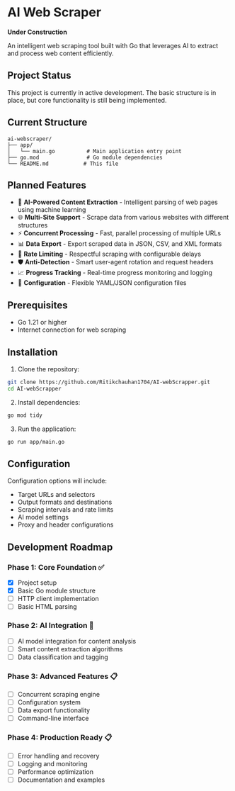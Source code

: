 # AI Web Scraper

**Under Construction** 

An intelligent web scraping tool built with Go that leverages AI to extract and process web content efficiently.

## Project Status

This project is currently in active development. The basic structure is in place, but core functionality is still being implemented.

## Current Structure

```
ai-webscraper/
├── app/
│   └── main.go          # Main application entry point
├── go.mod               # Go module dependencies
└── README.md           # This file
```

## Planned Features

- 🤖 **AI-Powered Content Extraction** - Intelligent parsing of web pages using machine learning
- 🌐 **Multi-Site Support** - Scrape data from various websites with different structures
- ⚡ **Concurrent Processing** - Fast, parallel processing of multiple URLs
- 📊 **Data Export** - Export scraped data in JSON, CSV, and XML formats
- 🔄 **Rate Limiting** - Respectful scraping with configurable delays
- 🛡️ **Anti-Detection** - Smart user-agent rotation and request headers
- 📈 **Progress Tracking** - Real-time progress monitoring and logging
- 🔧 **Configuration** - Flexible YAML/JSON configuration files

## Prerequisites

- Go 1.21 or higher
- Internet connection for web scraping

## Installation

1. Clone the repository:
```bash
git clone https://github.com/Ritikchauhan1704/AI-webScrapper.git
cd AI-webScrapper
```

2. Install dependencies:
```bash
go mod tidy
```

3. Run the application:
```bash
go run app/main.go
```

## Configuration

Configuration options will include:

- Target URLs and selectors
- Output formats and destinations
- Scraping intervals and rate limits
- AI model settings
- Proxy and header configurations

## Development Roadmap

### Phase 1: Core Foundation ✅
- [x] Project setup
- [x] Basic Go module structure
- [ ] HTTP client implementation
- [ ] Basic HTML parsing

### Phase 2: AI Integration 🔄
- [ ] AI model integration for content analysis
- [ ] Smart content extraction algorithms
- [ ] Data classification and tagging

### Phase 3: Advanced Features 📋
- [ ] Concurrent scraping engine
- [ ] Configuration system
- [ ] Data export functionality
- [ ] Command-line interface

### Phase 4: Production Ready 📋
- [ ] Error handling and recovery
- [ ] Logging and monitoring
- [ ] Performance optimization
- [ ] Documentation and examples
